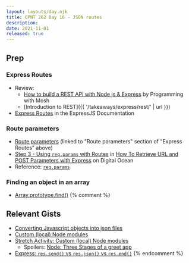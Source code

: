 ```yaml
---
layout: layouts/day.njk
title: CPNT 262 Day 16 - JSON routes
description: 
date: 2021-11-01
released: true
---
```


## Prep
### Express Routes
- Review: 
    - [How to build a REST API with Node js & Express](https://www.youtube.com/watch?v=pKd0Rpw7O48) by Programming with Mosh
    - [Introduction to REST]({{ '/takeaways/express/rest/' | url }})
- [Express Routes](https://expressjs.com/en/guide/routing.html) in the ExpressJS Documentation

### Route parameters
- [Route parameters](https://expressjs.com/en/guide/routing.html#route-parameters) (linked to "Route parameters" section of "Express Routes" above)
- [Step 3 - Using `req.params` with Routes](https://www.digitalocean.com/community/tutorials/use-expressjs-to-get-url-and-post-parameters#step-3-–-using-req-params-with-routes) in [How To Retrieve URL and POST Parameters with Express](https://www.digitalocean.com/community/tutorials/use-expressjs-to-get-url-and-post-parameters) on Digital Ocean
- Reference: [`req.params`](https://expressjs.com/en/4x/api.html#req.params)

### Finding an object in an array
- [Array.prototype.find()](https://developer.mozilla.org/en-US/docs/Web/JavaScript/Reference/Global_Objects/Array/find)
{% comment %}

## Relevant Gists
- [Converting Javascript objects into json files](https://gist.github.com/acidtone/9ba1c784d5f78fdc9dc4df9c6f26bcf8)
- [Custom (local) Node modules](https://gist.github.com/acidtone/4dd61a189ef934a76df8efde14738dfe)
- [Stretch Activity: Custom (local) Node modules](https://gist.github.com/acidtone/ebdc01c9fe3516f6d34fd3ff1249349c)
    - Spoilers: [Node: Three Stages of a greet app](https://gist.github.com/acidtone/7ab0bd9d11f8d85a39fe185d2fb0a065)
- [Express: `res.send()` vs `res.json()` vs `res.end()`](https://gist.github.com/acidtone/df91c6276e69ae3726e3f8b39223ceec)
{% endcomment %}